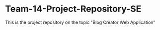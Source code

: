 # Team-14-Project-Repository-SE
This is the project repository on the topic "Blog Creator Web Application" 
